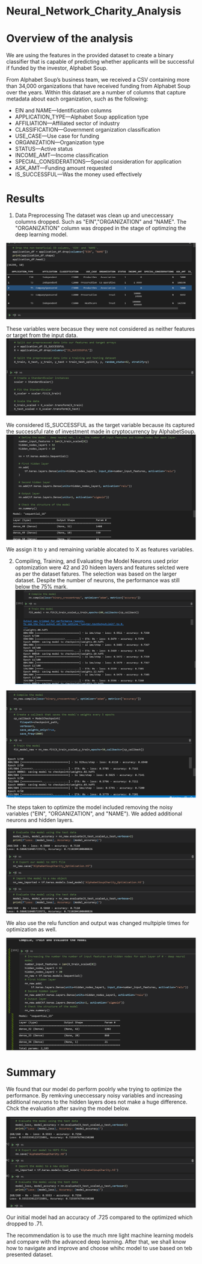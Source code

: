 # Neural_Network_Charity_Analysis

# Overview of the analysis
We are using the features in the provided dataset to create a binary classifier that is capable of predicting whether applicants will be successful if funded by the investor, Alphabet Soup.

From Alphabet Soup’s business team, we received a CSV containing more than 34,000 organizations that have received funding from Alphabet Soup over the years. Within this dataset are a number of columns that capture metadata about each organization, such as the following:

+ EIN and NAME—Identification columns
+ APPLICATION_TYPE—Alphabet Soup application type
+ AFFILIATION—Affiliated sector of industry
+ CLASSIFICATION—Government organization classification
+ USE_CASE—Use case for funding
+ ORGANIZATION—Organization type
+ STATUS—Active status
+ INCOME_AMT—Income classification
+ SPECIAL_CONSIDERATIONS—Special consideration for application
+ ASK_AMT—Funding amount requested
+ IS_SUCCESSFUL—Was the money used effectively

# Results
1. Data Preprocessing
The dataset was clean up and uneccessary columns dropped. Such as "EIN","ORGANIZATION" and "NAME". The "ORGANIZATION" column was dropped in the stage of optimzing the deep learning model. 

![image](Resources/Preprocessing1.png)

These variables were becasue they were not considered as neither features or target from the input data.
![image](Resources/Target_V.png)


We considered IS_SUCCESSFUL as the target variable because its captured the successful rate of investment made in cryptocurrency by AlphabetSoup. 
![image](Resources/Layers1.png)

We assign it to y and remaining variable alocated to X as features variables.

2. Compiling, Training, and Evaluating the Model
Neurons used prior optomization were 42 and 20 hideen layers and features selcted were as per the dataset fatures. The selection was based on the larger dataset. Despite the number of neurons, the performance was still below the 75% mark.
![image](Resources/Compile1.png)

![image](Resources/Compile%20%20&%20Train%20the%20Model_Opt2.png)

The steps taken to optimize the model included removing the noisy variables ("EIN", "ORGANIZATION", and "NAME").  We added additional neurons and hidden layers.

![image](Resources/Compile%20%20&%20Train%20the%20Model_Opt3.png)

We also use the relu function and output was changed multpiple times for optimization as well.

![image](Resources/Compile%20%20&%20Train%20the%20Model_Opt.png)


# Summary
We found that our model do perform poolrly whe trying to optimize the performance. By remkving uneccessary noisy variables and increasing additional neurons to the hidden layers does not make a huge difference. Chck the evaluation after saving the model below.

![image](Resources/Evaluate%20and%20save.png)

Our initial model had an accuracy of .725 compared to the optimized which dropped to .71. 

The recommendation is to use the much mre light machine learning models and compare with the advanced deep learning. After that, we shall know how to navigate and improve and choose whihc model to use based on teb presented dataset.